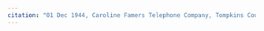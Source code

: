 ```yaml
---
citation: "01 Dec 1944, Caroline Famers Telephone Company, Tompkins County History Center."
---
```


